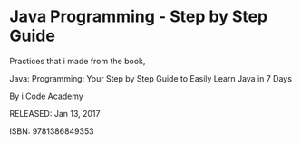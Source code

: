 # Java Programming - Step by Step Guide

Practices that i made from the book,

Java: Programming: Your Step by Step Guide to Easily Learn Java in 7 Days

By i Code Academy

RELEASED: Jan 13, 2017

ISBN: 9781386849353
